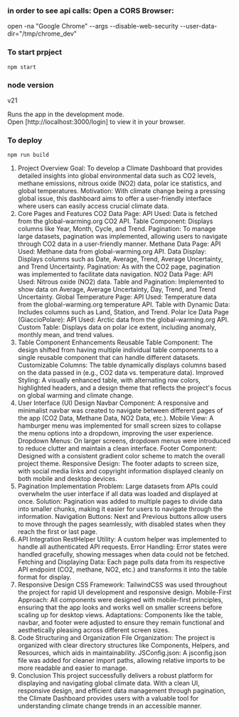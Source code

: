 ### in order to see api calls: Open a CORS Browser: 
open -na "Google Chrome" --args --disable-web-security --user-data-dir="/tmp/chrome_dev"

### To start prpject
`npm start`

### node version
v21

Runs the app in the development mode.\
Open [http://localhost:3000/login] to view it in your browser.

### To deploy
`npm run build`


1. Project Overview
Goal: To develop a Climate Dashboard that provides detailed insights into global environmental data such as CO2 levels, methane emissions, nitrous oxide (NO2) data, polar ice statistics, and global temperatures.
Motivation: With climate change being a pressing global issue, this dashboard aims to offer a user-friendly interface where users can easily access crucial climate data.
2. Core Pages and Features
CO2 Data Page:
API Used: Data is fetched from the global-warming.org CO2 API.
Table Component: Displays columns like Year, Month, Cycle, and Trend.
Pagination: To manage large datasets, pagination was implemented, allowing users to navigate through CO2 data in a user-friendly manner.
Methane Data Page:
API Used: Methane data from global-warming.org API.
Data Display: Displays columns such as Date, Average, Trend, Average Uncertainty, and Trend Uncertainty.
Pagination: As with the CO2 page, pagination was implemented to facilitate data navigation.
NO2 Data Page:
API Used: Nitrous oxide (NO2) data.
Table and Pagination: Implemented to show data on Average, Average Uncertainty, Day, Trend, and Trend Uncertainty.
Global Temperature Page:
API Used: Temperature data from the global-warming.org temperature API.
Table with Dynamic Data: Includes columns such as Land, Station, and Trend.
Polar Ice Data Page (GiaccioPolare):
API Used: Arctic data from the global-warming.org API.
Custom Table: Displays data on polar ice extent, including anomaly, monthly mean, and trend values.
3. Table Component Enhancements
Reusable Table Component:
The design shifted from having multiple individual table components to a single reusable component that can handle different datasets.
Customizable Columns: The table dynamically displays columns based on the data passed in (e.g., CO2 data vs. temperature data).
Improved Styling: A visually enhanced table, with alternating row colors, highlighted headers, and a design theme that reflects the project's focus on global warming and climate change.
4. User Interface (UI) Design
Navbar Component:
A responsive and minimalist navbar was created to navigate between different pages of the app (CO2 Data, Methane Data, NO2 Data, etc.).
Mobile View: A hamburger menu was implemented for small screen sizes to collapse the menu options into a dropdown, improving the user experience.
Dropdown Menus: On larger screens, dropdown menus were introduced to reduce clutter and maintain a clean interface.
Footer Component:
Designed with a consistent gradient color scheme to match the overall project theme.
Responsive Design: The footer adapts to screen size, with social media links and copyright information displayed cleanly on both mobile and desktop devices.
5. Pagination Implementation
Problem: Large datasets from APIs could overwhelm the user interface if all data was loaded and displayed at once.
Solution: Pagination was added to multiple pages to divide data into smaller chunks, making it easier for users to navigate through the information.
Navigation Buttons: Next and Previous buttons allow users to move through the pages seamlessly, with disabled states when they reach the first or last page.
6. API Integration
RestHelper Utility:
A custom helper was implemented to handle all authenticated API requests.
Error Handling: Error states were handled gracefully, showing messages when data could not be fetched.
Fetching and Displaying Data:
Each page pulls data from its respective API endpoint (CO2, methane, NO2, etc.) and transforms it into the table format for display.
7. Responsive Design
CSS Framework: TailwindCSS was used throughout the project for rapid UI development and responsive design.
Mobile-First Approach: All components were designed with mobile-first principles, ensuring that the app looks and works well on smaller screens before scaling up for desktop views.
Adaptations: Components like the table, navbar, and footer were adjusted to ensure they remain functional and aesthetically pleasing across different screen sizes.
8. Code Structuring and Organization
File Organization: The project is organized with clear directory structures like Components, Helpers, and Resources, which aids in maintainability.
JSConfig.json: A jsconfig.json file was added for cleaner import paths, allowing relative imports to be more readable and easier to manage.
9. Conclusion
This project successfully delivers a robust platform for displaying and navigating global climate data. With a clean UI, responsive design, and efficient data management through pagination, the Climate Dashboard provides users with a valuable tool for understanding climate change trends in an accessible manner.